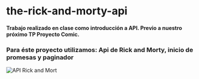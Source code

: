 # the-rick-and-morty-api



#### Trabajo realizado en clase como introducción a API. Previo a nuestro próximo TP Proyecto Comic.


### Para éste proyecto utilizamos: Api de Rick and Morty, inicio de promesas y paginador

 
![API Rick and Mort](https://cdn.domestika.org/c_fit,dpr_1.0,f_auto,t_base_params,w_820/v1588416468/content-items/004/414/743/Captura_de_pantalla_2020-04-26_a_las_11.43.42-original.png?1588416468)


